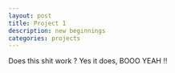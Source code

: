 ```yaml
---
layout: post
title: Project 1
description: new beginnings
categories: projects 
---
```


Does this shit work ? Yes it does, BOOO YEAH !!
